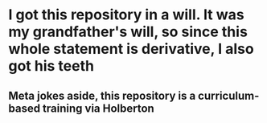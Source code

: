 # I got this repository in a will. It was my grandfather's will, so since this whole statement is derivative, I also got his teeth

## Meta jokes aside, this repository is a curriculum-based training via Holberton
